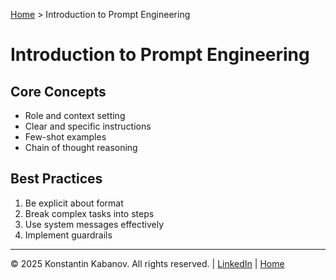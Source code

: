 [Home](../index.md) > Introduction to Prompt Engineering

# Introduction to Prompt Engineering

## Core Concepts
- Role and context setting
- Clear and specific instructions
- Few-shot examples
- Chain of thought reasoning

## Best Practices
1. Be explicit about format
2. Break complex tasks into steps
3. Use system messages effectively
4. Implement guardrails

---

© 2025 Konstantin Kabanov. All rights reserved. | [LinkedIn](https://www.linkedin.com/in/kkabanov/) | [Home](../index.md)
